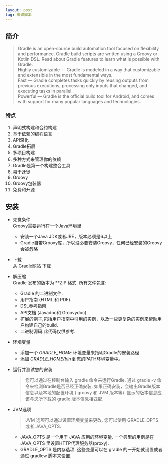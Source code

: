 ```yaml
---
layout: post
tag: 编译脚本
---
```


## 简介
> Gradle is an open-source build automation tool focused on flexibility and performance. Gradle build scripts are written using a Groovy or Kotlin DSL. Read about Gradle features to learn what is possible with Gradle.  
> Highly customizable — Gradle is modeled in a way that customizable and extensible in the most fundamental ways.  
> Fast — Gradle completes tasks quickly by reusing outputs from previous executions, processing only inputs that changed, and executing tasks in parallel.  
> Powerful — Gradle is the official build tool for Android, and comes with support for many popular languages and technologies.  
### 特点
1. 声明式构建和合约构建  
2. 基于依赖的编程语言  
3. API深化
4. Gradle拓展
5. 多项目构建
6. 多种方式来管理你的依赖
7. Gradle是第一个构建整合工具
8. 易于迁徙
9. Groovy
10. Groovy包装器
11. 免费和开源  
## 安装
* 先觉条件  
    Groovy需要运行在一个Java环境里  
    - 安装一个Java JDK或者JRE，版本必须是6以上  
    - Gradle自带Groovy库，所以没必要安装Groovy，任何已经安装的Groovy会被忽略  

* 下载  
    从 [Gradle网站](https://gradle.org/install/) 下载  
* 解压缩  
    Gradle 发布的版本为 **ZIP 格式. 所有文件包含: 
    * Gradle 的二进制文件.
    * 用户指南 (HTML 和 PDF).
    * DSL参考指南.
    * API文档 (Javadoc和 Groovydoc).
    * 扩展的例子,包括用户指南中引用的实例，以及一些更复杂的实例来帮助用户构建自己的build.
    * 二进制源码.此代码仅供参考.  
* 环境变量  
    - 添加一个 *GRADLE_HOME* 环境变量来指明Gradle的安装路径  
    - 添加 *GRADLE_HOME/bin* 到您的PATH环境变量中。  
* 运行并测试您的安装
    >  您可以通过在控制台输入 gradle 命令来运行Gradle. 通过 gradle -v 命令来检测Gradle是否已经正确安装. 如果正确安装，会输出Gradle版本信息以及本地的配置环境 ( groovy 和 JVM 版本等). 显示的版本信息应该与您所下载的 gradle 版本信息相匹配.
* JVM选项  
    > JVM 选项可以通过设置环境变量来更改. 您可以使用 GRADLE_OPTS 或者 JAVA_OPTS.  
    - JAVA_OPTS 是一个用于 JAVA 应用的环境变量. 一个典型的用例是在 JAVA_OPTS 里设置HTTP代理服务器(proxy).  
    - GRADLE_OPTS 是内存选项. 这些变量可以在 gradle 的一开始就设置或者通过 gradlew 脚本来设置.

